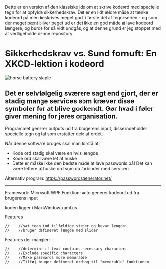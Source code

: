 Dette er en version af den klassiske idé om at skrive kodeord med specielle tegn for at opfylde sikkerhedskrav. Det er en lidt ældre måde at tænke kodeord på men beskrives meget godt i første del af tegneserien - og som der meget pænt bliver peget ud er det ikke en god måde at lave kodeord længere, og burde for så vidt undgås, og at denne grund er jeg stoppet med at vedligeholde denne repository. 


# Sikkerhedskrav vs. Sund fornuft: En XKCD-lektion i kodeord

![horse battery staple](https://imgs.xkcd.com/comics/password_strength.png "CorrectHorseBatteryStaple")

Det er selvfølgelig sværere sagt end gjort, der er stadig mange services som kræver disse symboler for at blive godkendt. Gør hvad i føler giver mening for jeres organisation.
--- 

Programmet generer outputs ud fra brugerens input, disse indeholder specielle tegn og tal som erstatter dele af ordet.

Når denne software bruges skal man forstå at:
 - Kode ord stadig skal være en hvis længde
  - Kode ord skal være let at huske
   - Dette er måske ikke den bedste måde at lave passwords på!
     Det kan være lettere at huske ord som du forbinder med servicen
 
Alternativ program: 
 https://passwordsgenerator.net/
____________________________________________________________

Framework: Microsoft WPF 
Funktion: auto  generer kodeord ud fra brugerens input

koden ligger i MainWindow.xaml.cs

Features

    //    //sæt tegn ind tilfældige steder og bevar længden 
    //    //bruger defineret længde med slider

Features der mangler:

    //    //determine if text contains necessary characters
    //    //Exclude specific characters
    //    //Make passwords more memorable
    //    //Tilføj bruger defineret ordbog til "memorable" funktionen

